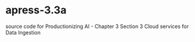 # apress-3.3a
source code for Productionizing AI - Chapter 3 Section 3 Cloud services for Data Ingestion
